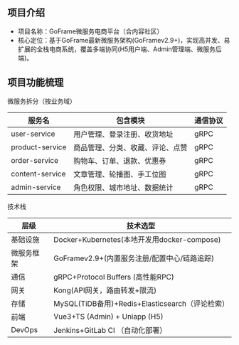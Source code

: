 ## 项目介绍

- 项目名称：GoFrame微服务电商平台（合内容社区）
- 核心定位：基于GoFrame最新微服务架构(GoFramev2.9+)，实现高并发、易扩展的全栈电商系统，覆盖多端协同(H5用户端、Admin管理端、微服务后端)。

## 项目功能梳理
微服务拆分（按业务域）

| 服务名          | 包含模块                         | 通信协议 |
| --------------- | -------------------------------- | -------- |
| user-service    | 用户管理、登录注册、收货地址     | gRPC     |
| product-service | 商品管理、分类、收藏、评论、点赞 | gRPC     |
| order-service   | 购物车、订单、退款、优惠券       | gRPC     |
| content-service | 文章管理、轮播图、手工位图       | gRPC     |
| admin-service   | 角色权限、城市地址、数据统计     | gRPC     |

技术栈

| 层级       | 技术选型                                        |
| ---------- | ----------------------------------------------- |
| 基础设施   | Docker+Kubernetes(本地开发用docker-compose)     |
| 微服务框架 | GoFramev2.9+(内置服务注册/配置中心/链路追踪)    |
| 通信       | gRPC+Protocol Buffers (高性能RPC)               |
| 网关       | Kong(API网关，路由转发+限流)                    |
| 存储       | MySQL(TiDB备用)+Redis+Elasticsearch（评论检索） |
| 前端       | Vue3+TS (Admin) + Uniapp (H5)                   |
| DevOps     | Jenkins+GitLab CI （自动化部署）                |

